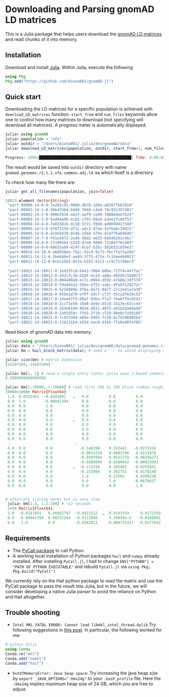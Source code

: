 # Downloading and Parsing gnomAD LD matrices

This is a Julia package that helps users download the [gnomAD LD matrices](https://gnomad.broadinstitute.org/downloads#v2-linkage-disequilibrium) and read chunks of it into memory. 

## Installation

Download and install [Julia](https://julialang.org/downloads/). Within Julia, execute the following
```julia
using Pkg
Pkg.add("https://github.com/biona001/gnomAD.jl")
```

## Quick start

Downloading the LD matrices for a specific population is achieved with `download_LD_matrices`
function. `start_from` and `num_files` keywords allow one to control how many matrices to
download (not specifying will download all matrices). A progress meter is automatically displayed. 
```julia
julia> using gnomAD
julia> population = "nfe"
julia> outdir = "/Users/biona001/.julia/dev/gnomAD/data"
julia> download_LD_matrices(population, outdir, start_from=1, num_files=3)

Progress: 100%|█████████████████████████████████████████| Time: 0:00:08
```
The result would be saved into `outdir` directory with name `gnomad.genomes.r2.1.1.nfe.common.adj.ld.bm` which itself is a directory. 

To check how many file there are:
```julia
julia> get_all_filenames(population, join=false)

10023-element Vector{String}:
 "part-00000-14-0-0-7e282c91-9060-db76-1d4a-a02877b62910"
 "part-00001-14-1-0-2bb43364-b9d9-7048-c4e0-74c951357d81"
 "part-00002-14-2-0-998bf016-ab2f-aaf9-ce80-7888e4ee7524"
 "part-00003-14-3-0-5ad64a0b-ecb1-cf91-69ab-e3ee2fcdef51"
 "part-00004-14-4-0-7a03381b-dc38-5f21-f8dd-ad869dd1f340"
 "part-00005-14-5-0-d78f2159-d71c-adc2-47eb-5af6a6c34015"
 "part-00006-14-6-0-dc8b5638-9246-15b8-579e-d14ff6a69646"
 "part-00007-14-7-0-f41e5872-2ed6-36d2-e625-bb6d6261c6bc"
 "part-00008-14-8-0-27a9b5b4-b329-d7a8-9d86-f3184776cb09"
 "part-00009-14-9-0-68655a89-424f-0cb7-b35c-583b52c859e3"
 "part-00010-14-10-0-a60938ee-75ec-91c9-91f3-fbcffa73a20e"
 "part-00011-14-11-0-3be840ef-ae93-3775-47fe-fc33eedb9911"
 "part-00012-14-12-0-8cbce5b3-023a-b252-52c2-cc9c717d0ec5"
 ⋮
 "part-10011-14-10011-0-1ed25fc8-64a3-7084-60be-717f4c447fac"
 "part-10012-14-10012-0-342cfc1b-d185-4c2d-ad6e-d9595c5b9071"
 "part-10013-14-10013-0-004a90a8-ec7c-0664-d592-47686c3df576"
 "part-10014-14-10014-0-fdad432a-59ea-ef55-aa6c-dfebf128272c"
 "part-10015-14-10015-0-5216889b-97ba-8e71-8d77-27c2e41a7a38"
 "part-10016-14-10016-0-955e1d70-ef0f-5dc7-cf3f-55c2d7626c53"
 "part-10017-14-10017-0-14ea97f3-00af-93ba-ffa7-f6a0ff9c6541"
 "part-10018-14-10018-0-2cc71e56-18a8-de9e-85c8-1513ec63cceb"
 "part-10019-14-10019-0-16de6180-8034-d811-4875-a91b2da0dad8"
 "part-10020-14-10020-0-1a65d50c-ffe5-2f10-c510-60e0cfa5b186"
 "part-10021-14-10021-0-fc83fd8d-e05e-6955-fc58-bcf4296985ba"
 "part-10022-14-10022-0-216231b4-e554-eac9-d165-ffa8a90fef05"

```

Read block of gnomAD data into memory: 

```julia
julia> using gnomAD
julia> data = "/Users/biona001/.julia/dev/gnomAD/data/gnomad.genomes.r2.1.1.nfe.common.adj.ld.bm"
julia> bm = hail_block_matrix(data); # need a ';' to avoid displaying a few entries of bm, which takes ~0.1 seconds per entry

julia> size(bm) # matrix dimension
(14207204, 14207204)

julia> bm[1, 1] # read a single entry (note: julia uses 1-based indexing)
0.9999999999999998

julia> bm[1:10000, 1:10000] # read first 10k by 10k block (takes roughly 7 seconds)
10000×10000 Matrix{Float64}:
 1.0  0.0326361  -0.0181891   …   0.0         0.0         0.0
 0.0  1.0        -0.00041394      0.0         0.0         0.0
 0.0  0.0         1.0             0.0         0.0         0.0
 0.0  0.0         0.0             0.0         0.0         0.0
 0.0  0.0         0.0             0.0         0.0         0.0
 0.0  0.0         0.0         …   0.0         0.0         0.0
 0.0  0.0         0.0             0.0         0.0         0.0
 0.0  0.0         0.0             0.0         0.0         0.0
 0.0  0.0         0.0             0.0         0.0         0.0
 0.0  0.0         0.0             0.0         0.0         0.0
 ⋮                            ⋱                          
 0.0  0.0         0.0            -0.146398    0.193441   -0.0275316
 0.0  0.0         0.0            -0.0631539   0.0803796   0.0113878
 0.0  0.0         0.0            -0.0397994   0.0521778  -0.00356272
 0.0  0.0         0.0            -0.0309998   0.0109042  -0.00833901
 0.0  0.0         0.0         …  -0.112318   -0.285862   -0.0291041
 0.0  0.0         0.0            -0.152088    0.362752   -0.0176148
 0.0  0.0         0.0             1.0         0.22565     0.0399238
 0.0  0.0         0.0             0.0         1.0        -0.0670657
 0.0  0.0         0.0             0.0         0.0         1.0


# arbitrary slicing works but is very slow
 julia> bm[1:3, 1:2:100] # ~22 seconds
 3×50 Matrix{Float64}:
 1.0  -0.0181891   0.00802797  -0.0421512  …  0.0143534     0.0172358
 0.0  -0.00041394  0.00232164  -0.0112066     5.39059e-5   -0.0188801
 0.0   1.0         0.0         -0.0282011     0.000733417  -0.0277042
```

## Requirements
+ The [PyCall package](https://github.com/JuliaPy/PyCall.jl) to call Python
+ A working local installation of Python packages `hail` and `numpy` already installed.
    After installing `PyCall.jl`, I had to change 
    `ENV["PYTHON"] = "PATH OF PYTHON EXECUTABLE"` and rebuild `PyCall.jl` via
    `using Pkg; Pkg.build("PyCall")`

We currently rely on the Hail python package to read the matrix and use the PyCall 
package to pass the result into Julia, but in the future, we will consider developing 
a native Julia parser to avoid the reliance on Python and Hail altogether. 

## Trouble shooting

+ `Intel MKL FATAL ERROR: Cannot load libmkl_intel_thread.dylib`
Try following suggestions in [this post](https://github.com/JuliaPy/PyPlot.jl/issues/315). In particular, the following worked for me:
```julia
# within Julia
using Conda
Conda.rm("mkl")
Conda.add("nomkl")
Conda.add("hail")
```
+ `OutOfMemoryError: Java heap space`: Try increasing the java heap size by `export _JAVA_OPTIONS="-Xmx24g"` to your `.bash_profile` file. Here the `-Xmx24g` implies maximum heap size of 24 GB, which you are free to adjust. 

